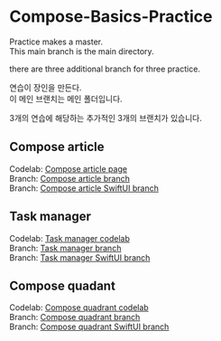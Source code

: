 # Compose-Basics-Practice

Practice makes a master.   
This main branch is the main directory.

there are three additional branch for three practice.


연습이 장인을 만든다.   
이 메인 브랜치는 메인 폴더입니다.

3개의 연습에 해당하는 추가적인 3개의 브랜치가 있습니다.

## Compose article
Codelab: [Compose article page](https://developer.android.com/codelabs/basic-android-kotlin-compose-composables-practice-problems#1)   
Branch: [Compose article branch](https://github.com/shwoghk14/Compose-Basics-Practice/tree/compose-article)   
Branch: [Compose article SwiftUI branch](https://github.com/shwoghk14/Compose-Basics-Practice/tree/compose-article-swiftUI)
## Task manager
Codelab: [Task manager codelab](https://developer.android.com/codelabs/basic-android-kotlin-compose-composables-practice-problems#2)   
Branch: [Task manager branch](https://github.com/shwoghk14/Compose-Basics-Practice/tree/task-manager)   
Branch: [Task manager SwiftUI branch](https://github.com/shwoghk14/Compose-Basics-Practice/tree/task-manager-swiftUI)

## Compose quadant
Codelab: [Compose quadrant codelab](https://developer.android.com/codelabs/basic-android-kotlin-compose-composables-practice-problems#3)   
Branch: [Compose quadrant branch](https://github.com/shwoghk14/Compose-Basics-Practice/tree/compose-quadrant)   
Branch: [Compose quadrant SwiftUI branch](https://github.com/shwoghk14/Compose-Basics-Practice/tree/compose-quadrant-swiftUI)



